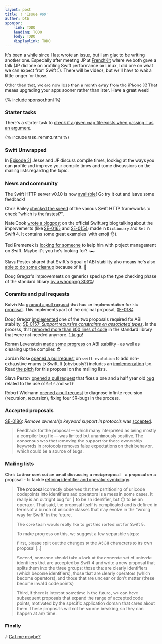 ```yaml
---
layout: post
title: ! 'Issue #90'
author: btb
sponsor:
    link: TODO
    heading: TODO
    body: TODO
    displaylink: TODO
---
```


It's been a while since I last wrote an issue, but I am glad to be writing another one. Especially after meeting JP at [FrenchKit](http://frenchkit.fr) where we both gave a talk (JP did one on profiling Swift performance on Linux, I did one on what we can expect from Swift 5). There will be videos, but we'll have to wait a little longer for those.

Other than that, we are now less than a month away from the iPhone X! That means upgrading your apps sooner rather than later. Have a great week!

<!--excerpt-->

{% include sponsor.html %}

### Starter tasks

There's a starter task to [check if a given map file exists when passing it as an argument](https://bugs.swift.org/browse/SR-6055).

{% include task_remind.html %}

### Swift Unwrapped

In [Episode 31](https://spec.fm/podcasts/swift-unwrapped/88491) Jesse and JP discuss compile times, looking at the ways you can profile and improve your compile times and some discussions on the mailing lists regarding the topic.

### News and community

The Swift HTTP server v0.1.0 is now [available](https://twitter.com/Chris__Bailey/status/914925288240316416)! Go try it out and leave some feedback!

Chris Bailey [checked the speed](https://github.com/swift-server/which_is_the_fastest) of the various Swift HTTP frameworks to check "which is the fastest?".

Nate Cook [wrote a blogpost](https://swift.org/blog/dictionary-and-set-improvements/) on the official Swift.org blog talking about the improvements (like [SE-0165](https://github.com/apple/swift-evolution/blob/master/proposals/0165-dict.md) and [SE-0154](https://github.com/apple/swift-evolution/blob/master/proposals/0154-dictionary-key-and-value-collections.md)) made in `Dictionary` and `Set` in Swift 4. It contains some great examples (with emoji 👌).

Ted Kremenek is [looking for someone](https://twitter.com/tkremenek/status/915229686740926465) to help him with project management on Swift. Maybe it's you he's looking for?! 🏎

Slava Pestov shared that Swift's 5 goal of ABI stability also means he's also [able to do some cleanup](https://twitter.com/slava_pestov/status/915110709209456640) because of it. 💪

Doug Gregor's improvements on generics sped up the type checking phase of the standard library [by a whopping 300%](https://twitter.com/slava_pestov/status/914594813697130496)! 

### Commits and pull requests

Kelvin Ma [opened a pull request](https://github.com/apple/swift/pull/12200) that has an implementation for his [proposal](https://github.com/kelvin13/swift-evolution/blob/improved-pointers/proposals/0184a-unsafe-pointers-part-1.md). This implements part of the original proposal, [SE-0184](https://github.com/apple/swift-evolution/blob/master/proposals/0184-unsafe-pointers-add-missing.md).

Doug Gregor [implemented](https://github.com/apple/swift/pull/11923) one of the two proposals required for ABI stability, [SE-0157: *Support recursive constraints on associated types*](https://github.com/apple/swift-evolution/blob/master/proposals/0157-recursive-protocol-constraints.md). In the process, that [removed more than 600 lines of code](https://twitter.com/slava_pestov/status/914729705827209216) in the standard library that were not needed anymore. [1 to go](https://github.com/apple/swift-evolution/blob/master/proposals/0143-conditional-conformances.md)!

Roman Levenstein [made some progress](https://github.com/apple/swift/pull/12191) on ABI stability - as well as cleaning up the compiler. 😎

Jordan Rose [opened a pull request](https://github.com/apple/swift-evolution/pull/751) on `swift-evolution` to add non-exhaustive enums to Swift. It (obviously?) includes an [implementation](https://github.com/apple/swift/pull/11961) too. Read [the pitch](https://lists.swift.org/pipermail/swift-evolution/Week-of-Mon-20170807/038663.html) for this proposal on the mailing lists.

Slava Pestov [opened a pull request](https://github.com/apple/swift/pull/12174) that fixes a one and a half year old [bug](https://bugs.swift.org/login.jsp?os_destination=%2Fplugins%2Fservlet%2Fmobile%23issue%2FSR-617) related to the use of `Self` and `self`.

Robert Widmann [opened a pull request](https://github.com/apple/swift/pull/11869) to diagnose infinite recursion (recursion, recursion), fixing four SR-bugs in the process.

### Accepted proposals

[SE-0186](https://github.com/apple/swift-evolution/blob/master/proposals/0186-remove-ownership-keyword-support-in-protocols.md): *Remove ownership keyword support in protocols* was [accepted](https://lists.swift.org/pipermail/swift-evolution-announce/2017-September/000404.html).

> Feedback for the proposal — which many interpreted as being mostly a compiler bug fix — was limited but unanimously positive. The consensus was that removing the support for these ownership keywords in protocols removes false expectations on their behavior, which could be a source of bugs.

### Mailing lists

Chris Lattner sent out an email discussing a metaproposal - a proposal on a proposal - to tackle [refining identifier and operator symbology](https://lists.swift.org/pipermail/swift-evolution/Week-of-Mon-20170925/040009.html).

> [The proposal](https://github.com/xwu/swift-evolution/blob/7c2c4df63b1d92a1677461f41bc638f31926c9c3/proposals/NNNN-refining-identifier-and-operator-symbology.md) correctly observes that the partitioning of unicode codepoints into identifiers and operators is a mess in some cases. It really is an outright bug for 🙂 to be an identifier, but ☹️ to be an operator. That said, the proposal itself is complicated and is defined in terms of a bunch of unicode classes that may evolve in the “wrong way for Swift” in the future.
>
> The core team would really like to get this sorted out for Swift 5.
>
> To make progress on this, we suggest a few separable steps:
>
> First, please split out the changes to the ASCII characters to its own proposal [..]
>
> Second, someone should take a look at the concrete set of unicode identifiers that are accepted by Swift 4 and write a new proposal that splits them into the three groups: those that are clearly identifiers (which become identifiers), those that are clearly operators (which become operators), and those that are unclear or don’t matter (these become invalid code points).
>
> Third, if there is interest sometime in the future, we can have subsequent proposals that expand the range of accepted code points, motivated by the specific application domain that cares about them. These proposals will not be source breaking, so they can happen at any time.

### Finally

🎶 [Call me maybe?](https://twitter.com/Catfish_Man/status/913922418833420289)
